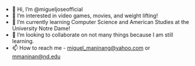 - 👋 Hi, I’m @migueljoseofficial
- 👀 I’m interested in video games, movies, and weight lifting!
- 🌱 I’m currently learning Computer Science and American Studies at the University Notre Dame!
- 💞️ I’m looking to collaborate on not many things because I am still learning.
- 📫 How to reach me - miguel_maninang@yahoo.com or mmaninan@nd.edu

<!---
migueljoseofficial/migueljoseofficial is a ✨ special ✨ repository because its `README.md` (this file) appears on your GitHub profile.
You can click the Preview link to take a look at your changes.
--->
